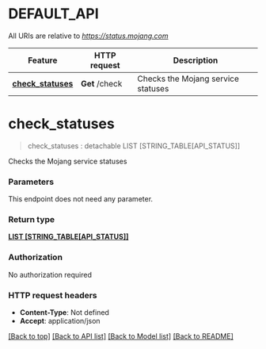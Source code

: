 # DEFAULT_API

All URIs are relative to *https://status.mojang.com*

Feature | HTTP request | Description
------------- | ------------- | -------------
[**check_statuses**](DEFAULT_API.md#check_statuses) | **Get** /check | Checks the Mojang service statuses


# **check_statuses**
> check_statuses : detachable LIST [STRING_TABLE[API_STATUS]]
	

Checks the Mojang service statuses


### Parameters
This endpoint does not need any parameter.

### Return type

[**LIST [STRING_TABLE[API_STATUS]]**](STRING_TABLE.md)

### Authorization

No authorization required

### HTTP request headers

 - **Content-Type**: Not defined
 - **Accept**: application/json

[[Back to top]](#) [[Back to API list]](../README.md#documentation-for-api-endpoints) [[Back to Model list]](../README.md#documentation-for-models) [[Back to README]](../README.md)

